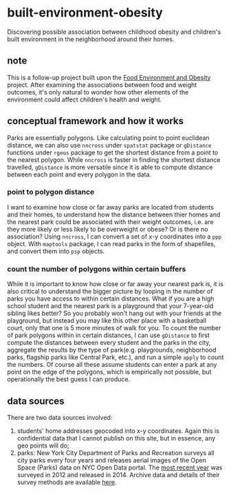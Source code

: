 # built-environment-obesity
Discovering possible association between childhood obesity and children's built environment in the neighborhood around their homes.

## note
This is a follow-up project built upon the [Food Environment and Obesity](https://github.com/eriliawu/food-environment-obesity/blob/master/README.md#note) project. After examining the associations between food and weight outcomes, it's only natural to wonder how other elements of the environment could affect children's health and weight. 

## conceptual framework and how it works
Parks are essentially polygons. Like calculating point to point euclidean distance, we can also use `nncross` under `spatstat` package or `gDistance` functions under `rgeos` package to get the shortest distance from a point to the nearest polygon. While `nncross` is faster in finding the shortest distance travelled, `gDistance` is more versatile since it is able to compute distance between each point and every polygon in the data.
### point to polygon distance
I want to examine how close or far away parks are located from students and their homes, to understand how the distance between thier homes and the nearest park could be associated with their weight outcomes, i.e. are they more likely or less likely to be overweight or obese? Or is there no association? Using `nncross`, I can convert a set of x-y coordinates into a `ppp` object. With `maptools` package, I can read parks in the form of shapefiles, and convert them into `psp` objects.
### count the number of polygons within certain buffers
While it is important to know how close or far away your nearest park is, it is also critical to understand the bigger picture by looping in the number of parks you have access to within certain distances. What if you are a high school student and the nearest park is a playground that your 7-year-old sibling likes better? So you probably won't hang out with your friends at the playground, but instead you may like this other place with a basketball court, only that one is 5 more minutes of walk for you. To count the number of park polygons within in certain distances, I can use `gDistance` to first compute the distances between every student and the parks in the city, aggregate the results by the type of park(e.g. playgrounds, neighborhood parks, flagship parks like Central Park, etc.), and run a simple `apply` to count the numbers. Of course all these assume students can enter a park at any point on the edge of the polygons, which is empirically not possible, but operationally the best guess I can produce.

## data sources
There are two data sources involved:
1) students' home addresses geocoded into x-y coordinates. Again this is confidential data that I cannot publish on this site, but in essence, any geo points will do;
2) parks: New York City Department of Parks and Recreation surveys all city parks every four years and releases aerial images of the Open Space (Parks) data on NYC Open Data portal. The [most recent year](https://data.cityofnewyork.us/Recreation/Open-Space-Parks-/g84h-jbjm/data) was surveyed in 2012 and released in 2014. Archive data and details of their survey methods are available [here](https://github.com/CityOfNewYork/nyc-planimetrics/blob/master/Capture_Rules.md).
